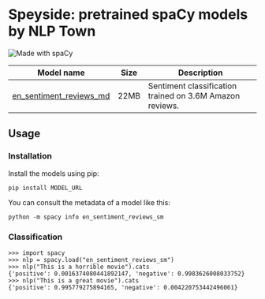# Speyside: pretrained spaCy models by NLP Town

![Made with spaCy](https://img.shields.io/badge/made%20with%20❤%20and-spaCy-09a3d5.svg)

| Model name    | Size  | Description |
| ------------- |-------| ------------|
| [en_sentiment_reviews_md](https://github.com/nlptown/speyside/releases/download/0.0.0/en_sentiment_reviews_sm-2.0.0.tar.gz)      | 22MB  | Sentiment classification trained on 3.6M Amazon reviews. |

## Usage

### Installation

Install the models using pip: 

```
pip install MODEL_URL
```

You can consult the metadata of a model like this: 

```
python -m spacy info en_sentiment_reviews_sm
```

### Classification

```
>>> import spacy
>>> nlp = spacy.load("en_sentiment_reviews_sm")
>>> nlp("This is a horrible movie").cats
{'positive': 0.0016374080441892147, 'negative': 0.9983626008033752}
>>> nlp("This is a great movie").cats
{'positive': 0.995779275894165, 'negative': 0.004220753442496061}
```